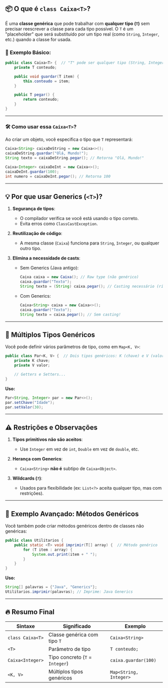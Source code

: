 ## 📦 **O que é `class Caixa<T>`?**  
É uma **classe genérica** que pode trabalhar com **qualquer tipo (`T`)** sem precisar reescrever a classe para cada tipo possível. O `T` é um "placeholder" que será substituído por um tipo real (como `String`, `Integer`, etc.) quando a classe for usada.  

### 🔹 **Exemplo Básico:**  
```java
public class Caixa<T> {  // "T" pode ser qualquer tipo (String, Integer, etc.)
    private T conteudo;

    public void guardar(T item) {
        this.conteudo = item;
    }

    public T pegar() {
        return conteudo;
    }
}
```

---

### 🛠 **Como usar essa `Caixa<T>`?**  
Ao criar um objeto, você especifica o tipo que `T` representará:  

```java
Caixa<String> caixaDeString = new Caixa<>();
caixaDeString.guardar("Olá, Mundo!");
String texto = caixaDeString.pegar(); // Retorna "Olá, Mundo!"

Caixa<Integer> caixaDeInt = new Caixa<>();
caixaDeInt.guardar(100);
int numero = caixaDeInt.pegar(); // Retorna 100
```

---

## 💡 **Por que usar Generics (`<T>`)?**  
1. **Segurança de tipos**:  
   - O compilador verifica se você está usando o tipo correto.  
   - Evita erros como `ClassCastException`.  

2. **Reutilização de código**:  
   - A mesma classe (`Caixa`) funciona para `String`, `Integer`, ou qualquer outro tipo.  

3. **Elimina a necessidade de casts**:  
   - Sem Generics (Java antigo):  
     ```java
     Caixa caixa = new Caixa(); // Raw type (não genérico)
     caixa.guardar("Texto");
     String texto = (String) caixa.pegar(); // Casting necessário (risco de erro!)
     ```  
   - Com Generics:  
     ```java
     Caixa<String> caixa = new Caixa<>();
     caixa.guardar("Texto");
     String texto = caixa.pegar(); // Sem casting!
     ```

---

## 🌟 **Múltiplos Tipos Genéricos**  
Você pode definir vários parâmetros de tipo, como em `Map<K, V>`:  

```java
public class Par<K, V> {  // Dois tipos genéricos: K (chave) e V (valor)
    private K chave;
    private V valor;

    // Getters e Setters...
}
```

**Uso:**  
```java
Par<String, Integer> par = new Par<>();
par.setChave("Idade");
par.setValor(30);
```

---

## ⚠️ **Restrições e Observações**  
1. **Tipos primitivos não são aceitos**:  
   - Use `Integer` em vez de `int`, `Double` em vez de `double`, etc.  

2. **Herança com Generics**:  
   - `Caixa<String>` **não é** subtipo de `Caixa<Object>`.  

3. **Wildcards (`?`)**:  
   - Usados para flexibilidade (ex: `List<?>` aceita qualquer tipo, mas com restrições).  

---

## 📌 **Exemplo Avançado: Métodos Genéricos**  
Você também pode criar métodos genéricos dentro de classes não genéricas:  

```java
public class Utilitarios {
    public static <T> void imprimir(T[] array) {  // Método genérico
        for (T item : array) {
            System.out.print(item + " ");
        }
    }
}
```

**Uso:**  
```java
String[] palavras = {"Java", "Generics"};
Utilitarios.imprimir(palavras); // Imprime: Java Generics
```

---

## 🔥 **Resumo Final**  
| Sintaxe | Significado | Exemplo |  
|---------|-------------|---------|  
| `class Caixa<T>` | Classe genérica com tipo `T` | `Caixa<String>` |  
| `<T>` | Parâmetro de tipo | `T conteudo;` |  
| `Caixa<Integer>` | Tipo concreto (`T` = `Integer`) | `caixa.guardar(100)` |  
| `<K, V>` | Múltiplos tipos genéricos | `Map<String, Integer>` |  

